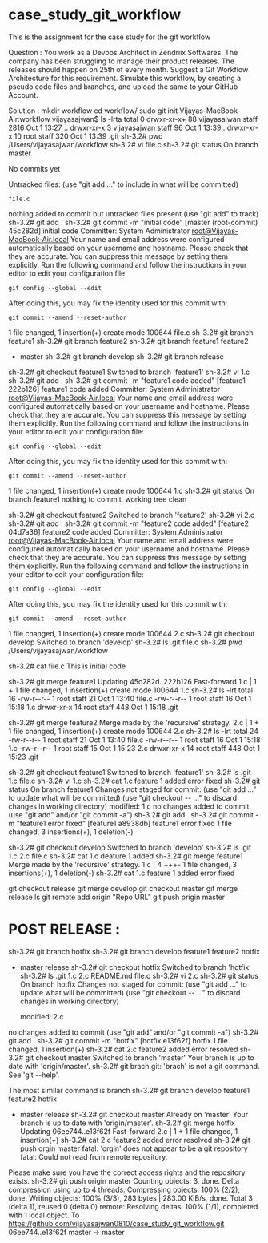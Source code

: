 # case_study_git_workflow
This is the assignment for the case study for the git workflow

Question :
You work as a Devops Architect in Zendriix Softwares. The company has been struggling to manage their product releases. The releases should happen on 25th of every month. Suggest a Git Workflow Architecture for this requirement.
Simulate this workflow, by creating a pseudo code files and branches, and upload the same to your GitHub Account.

Solution : 
mkdir workflow
cd workflow/
sudo git init
Vijayas-MacBook-Air:workflow vijayasajwan$ ls -lrta
total 0
drwxr-xr-x+ 88 vijayasajwan  staff  2816 Oct  1 13:27 ..
drwxr-xr-x   3 vijayasajwan  staff    96 Oct  1 13:39 .
drwxr-xr-x  10 root          staff   320 Oct  1 13:39 .git
sh-3.2# pwd
/Users/vijayasajwan/workflow
sh-3.2# vi file.c
sh-3.2# git status
On branch master

No commits yet

Untracked files:
  (use "git add <file>..." to include in what will be committed)

	file.c

nothing added to commit but untracked files present (use "git add" to track)
sh-3.2# git add .
sh-3.2# git commit -m "initial code"
[master (root-commit) 45c282d] initial code
 Committer: System Administrator <root@Vijayas-MacBook-Air.local>
Your name and email address were configured automatically based
on your username and hostname. Please check that they are accurate.
You can suppress this message by setting them explicitly. Run the
following command and follow the instructions in your editor to edit
your configuration file:

    git config --global --edit

After doing this, you may fix the identity used for this commit with:

    git commit --amend --reset-author

 1 file changed, 1 insertion(+)
 create mode 100644 file.c
sh-3.2# git branch feature1
sh-3.2# git branch feature2
sh-3.2# git branch
  feature1
  feature2
* master
sh-3.2# git branch develop
sh-3.2# git branch release

sh-3.2# git checkout feature1
Switched to branch 'feature1'
sh-3.2# vi 1.c
sh-3.2# git add .
sh-3.2# git commit -m "feature1 code added"
[feature1 222b126] feature1 code added
 Committer: System Administrator <root@Vijayas-MacBook-Air.local>
Your name and email address were configured automatically based
on your username and hostname. Please check that they are accurate.
You can suppress this message by setting them explicitly. Run the
following command and follow the instructions in your editor to edit
your configuration file:

    git config --global --edit

After doing this, you may fix the identity used for this commit with:

    git commit --amend --reset-author

 1 file changed, 1 insertion(+)
 create mode 100644 1.c
sh-3.2# git status
On branch feature1
nothing to commit, working tree clean



sh-3.2# git checkout feature2
Switched to branch 'feature2'
sh-3.2# vi 2.c
sh-3.2# git add .
sh-3.2# git commit -m "feature2 code added"
[feature2 04d7a36] feature2 code added
 Committer: System Administrator <root@Vijayas-MacBook-Air.local>
Your name and email address were configured automatically based
on your username and hostname. Please check that they are accurate.
You can suppress this message by setting them explicitly. Run the
following command and follow the instructions in your editor to edit
your configuration file:

    git config --global --edit

After doing this, you may fix the identity used for this commit with:

    git commit --amend --reset-author

 1 file changed, 1 insertion(+)
 create mode 100644 2.c
sh-3.2# git checkout develop
Switched to branch 'develop'
sh-3.2# ls
.git	file.c
sh-3.2# pwd
/Users/vijayasajwan/workflow

sh-3.2# cat file.c 
This is initial code


sh-3.2# git merge feature1
Updating 45c282d..222b126
Fast-forward
 1.c | 1 +
 1 file changed, 1 insertion(+)
 create mode 100644 1.c
sh-3.2# ls -lrt
total 16
-rw-r--r--   1 root  staff   21 Oct  1 13:40 file.c
-rw-r--r--   1 root  staff   16 Oct  1 15:18 1.c
drwxr-xr-x  14 root  staff  448 Oct  1 15:18 .git


sh-3.2# git merge feature2
Merge made by the 'recursive' strategy.
 2.c | 1 +
 1 file changed, 1 insertion(+)
 create mode 100644 2.c
sh-3.2# ls -lrt
total 24
-rw-r--r--   1 root  staff   21 Oct  1 13:40 file.c
-rw-r--r--   1 root  staff   16 Oct  1 15:18 1.c
-rw-r--r--   1 root  staff   15 Oct  1 15:23 2.c
drwxr-xr-x  14 root  staff  448 Oct  1 15:23 .git


sh-3.2# git checkout feature1
Switched to branch 'feature1'
sh-3.2# ls
.git	1.c	file.c
sh-3.2# vi 1.c
sh-3.2# cat 1.c
feature 1 added
error fixed
sh-3.2# git status
On branch feature1
Changes not staged for commit:
  (use "git add <file>..." to update what will be committed)
  (use "git checkout -- <file>..." to discard changes in working directory)
	modified:   1.c
no changes added to commit (use "git add" and/or "git commit -a")
sh-3.2# git add .
sh-3.2# git commit -m "feature1 error fixed"
[feature1 a8938db] feature1 error fixed
 1 file changed, 3 insertions(+), 1 deletion(-)
  
  sh-3.2# git checkout develop
Switched to branch 'develop'
sh-3.2# ls
.git	1.c	2.c	file.c
sh-3.2# cat 1.c
deature 1 added
sh-3.2# git merge feature1
Merge made by the 'recursive' strategy.
 1.c | 4 +++-
 1 file changed, 3 insertions(+), 1 deletion(-)
sh-3.2# cat 1.c
feature 1 added
error fixed

git checkout release
git merge develop
git checkout master
git merge release
ls
git remote add origin "Repo URL"
git push origin master

POST RELEASE :
==============
sh-3.2# git branch hotfix
sh-3.2# git branch
  develop
  feature1
  feature2
  hotfix
* master
  release
sh-3.2# git checkout hotfix
Switched to branch 'hotfix'
sh-3.2# ls
.git		1.c		2.c		README.md	file.c
sh-3.2# vi 2.c
sh-3.2# git status
On branch hotfix
Changes not staged for commit:
  (use "git add <file>..." to update what will be committed)
  (use "git checkout -- <file>..." to discard changes in working directory)

	modified:   2.c

no changes added to commit (use "git add" and/or "git commit -a")
sh-3.2# git add .
sh-3.2# git commit -m "hotfix"
[hotfix e13f62f] hotfix
 1 file changed, 1 insertion(+)
sh-3.2# cat 2.c
feature2 added
error resolved
sh-3.2# git checkout master
Switched to branch 'master'
Your branch is up to date with 'origin/master'.
sh-3.2# git brach
git: 'brach' is not a git command. See 'git --help'.

The most similar command is
	branch
sh-3.2# git branch
  develop
  feature1
  feature2
  hotfix
* master
  release
sh-3.2# git checkout master
Already on 'master'
Your branch is up to date with 'origin/master'.
sh-3.2# git merge hotfix
Updating 06ee744..e13f62f
Fast-forward
 2.c | 1 +
 1 file changed, 1 insertion(+)
sh-3.2# cat 2.c
feature2 added
error resolved
sh-3.2# git push orgin master
fatal: 'orgin' does not appear to be a git repository
fatal: Could not read from remote repository.

Please make sure you have the correct access rights
and the repository exists.
sh-3.2# git push origin master
Counting objects: 3, done.
Delta compression using up to 4 threads.
Compressing objects: 100% (2/2), done.
Writing objects: 100% (3/3), 283 bytes | 283.00 KiB/s, done.
Total 3 (delta 1), reused 0 (delta 0)
remote: Resolving deltas: 100% (1/1), completed with 1 local object.
To https://github.com/vijayasajwan0810/case_study_git_workflow.git
   06ee744..e13f62f  master -> master

